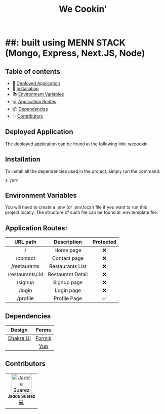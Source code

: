 <h1 align="center">We Cookin'</h1>
<br />

# ##: built using MENN STACK (Mongo, Express, Next.JS, Node)

## Table of contents

- 🚀 [Deployed Application](#deployed-application)
- 📖 [Installation](#installation)
- 📚 [Environment Variables](#environment-variables)
- 💻 [Application Routes](#application-routes)
- 📦 [Dependencies](#dependencies)
- ✨ [Contributors](#contributors)

## Deployed Application

The deployed application can be found at the following link: [wecookin](https://wecookin.vercel.app/)

## Installation

To install all the dependencies used in the project, simply run the command:

```
$ yarn
```

## Environment Variables

You will need to create a .env (or .env.local) file if you want to run this project locally. The structure of such file can be found at .env.template file.

## Application Routes:

|     URL path     |    Description    | Protected |
| :--------------: | :---------------: | :-------: |
|        /         |     Home page     |    ❌     |
|     /contact     |   Contact page    |    ❌     |
|   /restaurants   | Restaurants List  |    ❌     |
| /restaurants/:id | Restaurant Detail |    ❌     |
|     /signup      |    Signup page    |    ❌     |
|      /login      |    Login page     |    ❌     |
|     /profile     |   Profile Page    |    ✅     |

## Dependencies

|               Design                |                     Forms                      |
| :---------------------------------: | :--------------------------------------------: |
| [Chakra UI](https://chakra-ui.com/) | [Formik](https://www.npmjs.com/package/formik) |
|                                     |    [Yup](https://www.npmjs.com/package/yup)    |

## Contributors

<table>
  <tbody>
    <tr>
      <td align="center"><a href="https://github.com/jaddesuarez"><img src="https://avatars.githubusercontent.com/u/114647907?v=4" width="64px;" alt="Jadde Suarez"/><br /><sub><b>Jadde Suarez</b></sub></a><br /><a href="https://www.linkedin.com/in/jaddesuarez/" title="Code">💻</a></td>
    </tr>
  </tbody>
</table>
